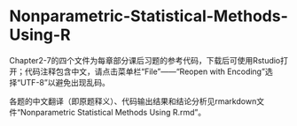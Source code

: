 # Nonparametric-Statistical-Methods-Using-R

Chapter2-7的四个文件为每章部分课后习题的参考代码，下载后可使用Rstudio打开；代码注释包含中文，请点击菜单栏“File”——“Reopen with Encoding”选择“UTF-8”以避免出现乱码。

各题的中文翻译（即原题释义）、代码输出结果和结论分析见rmarkdown文件“Nonparametric Statistical Methods Using R.rmd”。
